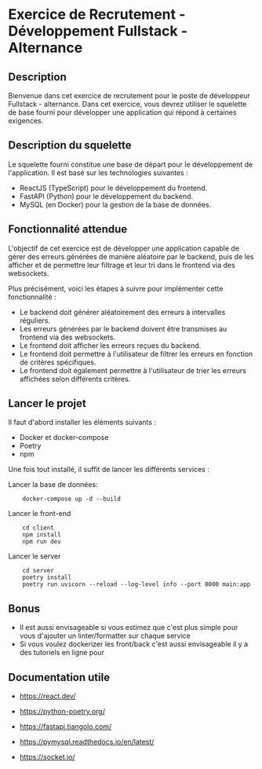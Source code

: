 # Exercice de Recrutement - Développement Fullstack - Alternance


## Description

Bienvenue dans cet exercice de recrutement pour le poste de développeur Fullstack - alternance. Dans cet exercice, vous devrez utiliser le squelette de base fourni pour développer une application qui répond à certaines exigences.

## Description du squelette

Le squelette fourni constitue une base de départ pour le développement de l'application. Il est basé sur les technologies suivantes :

- ReactJS (TypeScript) pour le développement du frontend.
- FastAPI (Python) pour le développement du backend.
- MySQL (en Docker) pour la gestion de la base de données.

## Fonctionnalité attendue

L'objectif de cet exercice est de développer une application capable de gérer des erreurs générées de manière aléatoire par le backend, puis de les afficher et de permettre leur filtrage et leur tri dans le frontend via des websockets.

Plus précisément, voici les étapes à suivre pour implémenter cette fonctionnalité :

- Le backend doit générer aléatoirement des erreurs à intervalles réguliers.
- Les erreurs générées par le backend doivent être transmises au frontend via des websockets.
- Le frontend doit afficher les erreurs reçues du backend.
- Le frontend doit permettre à l'utilisateur de filtrer les erreurs en fonction de critères spécifiques.
- Le frontend doit également permettre à l'utilisateur de trier les erreurs affichées selon différents critères.

## Lancer le projet

Il faut d'abord installer les éléments suivants : 
- Docker et docker-compose
- Poetry
- npm

Une fois tout installé, il suffit de lancer les différents services : 

Lancer la base de données:
```
    docker-compose up -d --build
``` 
Lancer le front-end
```
    cd client
    npm install
    npm run dev
``` 

Lancer le server
```
    cd server
    poetry install
    poetry run uvicorn --reload --log-level info --port 8000 main:app
``` 



## Bonus
- Il est aussi envisageable si vous estimez que c'est plus simple pour vous d'ajouter un linter/formatter sur chaque service
- Si vous voulez dockerizer les front/back c'est aussi envisageable il y a des tutoriels en ligne pour

## Documentation utile

- https://react.dev/

- https://python-poetry.org/

- https://fastapi.tiangolo.com/

- https://pymysql.readthedocs.io/en/latest/

- https://socket.io/